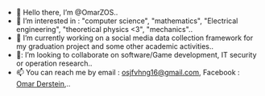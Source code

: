 - 👋 Hello there, I’m @OmarZOS..
- 👀 I’m interested in : "computer science", "mathematics", "Electrical engineering", "theoretical physics <3", "mechanics"..
- 🌱 I’m currently working on a social media data collection framework for my graduation project and some other academic activities..
- 📆: I’m looking to collaborate on software/Game development, IT security or operation research..
- 📫 You can reach me by email : osjfvhng16@gmail.com, Facebook : [Omar Derstein](https://web.facebook.com/omar.derstein),..

<!---
OmarZOS/OmarZOS is a ✨ special ✨ repository because its `README.md` (this file) appears on your GitHub profile.
You can click the Preview link to take a look at your changes.
--->
